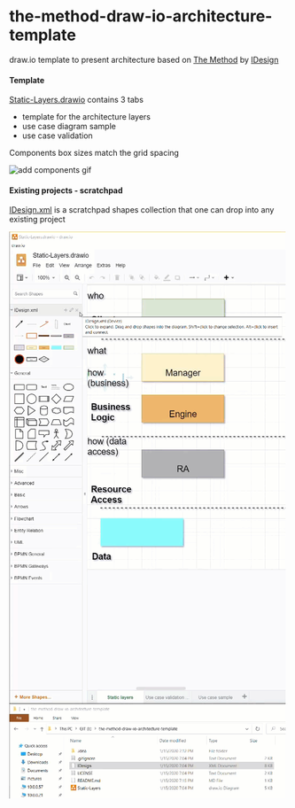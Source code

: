 # the-method-draw-io-architecture-template
draw.io template to present architecture based on [The Method](https://rightingsoftware.org/) by [IDesign](http://www.idesign.net/)

#### Template

[Static-Layers.drawio](https://github.com/dkuida/the-method-draw-io-architecture-template/blob/master/Static-Layers.drawio) contains 3 tabs
* template for the architecture layers
* use case diagram sample
* use case validation

Components box sizes match the grid spacing

![add components gif](https://github.com/dkuida/the-method-draw-io-architecture-template/raw/example/tutorials/usage.gif "add components")

#### Existing projects - scratchpad

[IDesign.xml](https://github.com/dkuida/the-method-draw-io-architecture-template/blob/master/IDesign.xml) is a scratchpad shapes collection that one can drop into any existing project


![Add scratchpad to any project gif](https://github.com/dkuida/the-method-draw-io-architecture-template/raw/example/tutorials/scratchpad.gif "Add scratchpad to any project")



